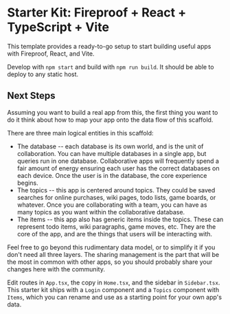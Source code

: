 # Starter Kit: Fireproof + React + TypeScript + Vite

This template provides a ready-to-go setup to start building useful apps with Fireproof, React, and Vite.

Develop with `npm start` and build with `npm run build`. It should be able to deploy to any static host.
## Next Steps

Assuming you want to build a real app from this, the first thing you want to do it think about how to map your app onto the data flow of this scaffold.

There are three main logical entities in this scaffold:

- The database -- each database is its own world, and is the unit of collaboration. You can have multiple databases in a single app, but queries run in one database. Collaborative apps will frequently spend a fair amount of energy ensuring each user has the correct databases on each device. Once the user is in the database, the core experience begins.
- The topics -- this app is centered around topics. They could be saved searches for online purchases, wiki pages, todo lists, game boards, or whatever. Once you are collaborating with a team, you can have as many topics as you want within the collaborative database.
- The items -- this app also has generic items inside the topics. These can represent todo items, wiki paragraphs, game moves, etc. They are the core of the app, and are the things that users will be interacting with.

Feel free to go beyond this rudimentary data model, or to simplify it if you don't need all three layers. The sharing management is the part that will be the most in common with other apps, so you should probably share your changes here with the community.

Edit routes in `App.tsx`, the copy in `Home.tsx`, and the sidebar in `Sidebar.tsx`. This starter kit ships with a `Login` component and a `Topics` component with `Items`, which you can rename and use as a starting point for your own app's data.
